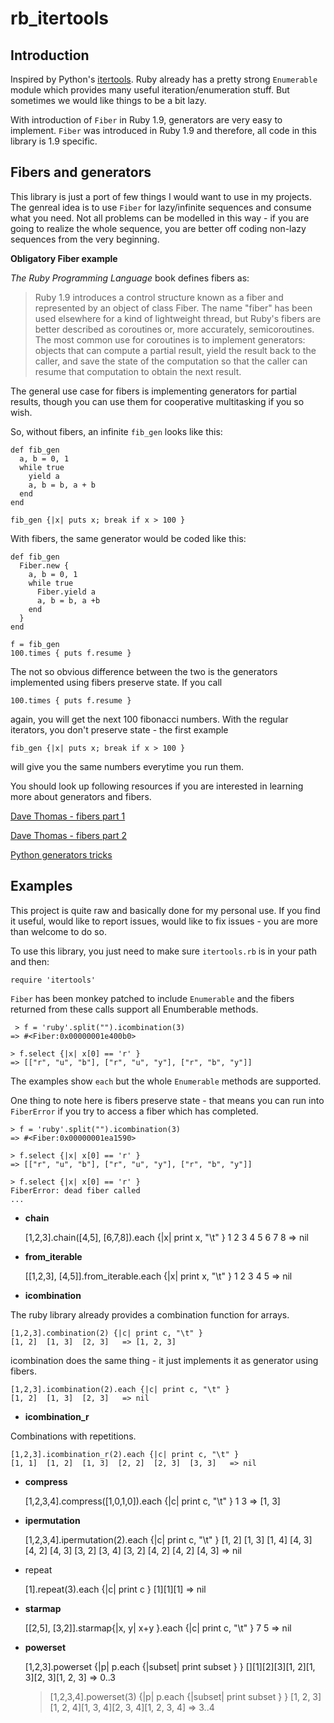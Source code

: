 rb_itertools
============


Introduction
------------

Inspired by Python's [itertools][iter]. Ruby already has a pretty strong `Enumerable` module which provides many useful iteration/enumeration stuff. But sometimes we would like things to be a bit lazy.

With introduction of `Fiber` in Ruby 1.9, generators are very easy to implement. `Fiber` was introduced in Ruby 1.9 and therefore, all code in this library is 1.9 specific.


Fibers and generators
---------------------

This library is just a port of few things I would want to use in my projects. The genreal idea is to use `Fiber` for lazy/infinite sequences and consume what you need. Not all problems can be modelled in this way - if you are going to realize the whole sequence, you are better off coding non-lazy sequences from the very beginning.


**Obligatory Fiber example**

*The Ruby Programming Language* book defines fibers as:

> Ruby 1.9 introduces a control structure known as a fiber and represented by an object of class Fiber. The name "fiber" has been used elsewhere for a kind of lightweight thread, but Ruby's fibers are better described as coroutines or, more accurately, semicoroutines. The most common use for coroutines is to implement generators: objects that can compute a partial result, yield the result back to the caller, and save the state of the computation so that the caller can resume that computation to obtain the next result.


The general use case for fibers is implementing generators for partial results, though you can use them for cooperative multitasking if you so wish.

So, without fibers, an infinite `fib_gen` looks like this:

    def fib_gen
      a, b = 0, 1
      while true
        yield a
        a, b = b, a + b
      end
    end

    fib_gen {|x| puts x; break if x > 100 }


With fibers, the same generator would be coded like this:

    def fib_gen
      Fiber.new {
        a, b = 0, 1
        while true
          Fiber.yield a
          a, b = b, a +b
        end
      }
    end

    f = fib_gen
    100.times { puts f.resume }

The not so obvious difference between the two is the generators implemented using fibers preserve state. If you call

    100.times { puts f.resume }

again, you will get the next 100 fibonacci numbers. With the regular iterators, you don't preserve state - the first example

    fib_gen {|x| puts x; break if x > 100 }

will give you the same numbers everytime you run them.


You should look up following resources if you are interested in learning more about generators and fibers.

[Dave Thomas - fibers part 1][dave1]

[Dave Thomas - fibers part 2][dave2]

[Python generators tricks][pythongen]


Examples
--------

This project is quite raw and basically done for my personal use. If you find it useful, would like to report issues, would like to fix issues - you are more than welcome to do so.

To use this library, you just need to make sure `itertools.rb` is in your path and then:

    require 'itertools'

`Fiber` has been monkey patched to include `Enumerable` and the fibers returned from these calls support all Enumberable methods.

     > f = 'ruby'.split("").icombination(3)
    => #<Fiber:0x00000001e400b0>

    > f.select {|x| x[0] == 'r' }
    => [["r", "u", "b"], ["r", "u", "y"], ["r", "b", "y"]]

The examples show `each` but the whole `Enumerable` methods are supported.

One thing to note here is fibers preserve state - that means you can run into `FiberError` if you try to access a fiber which has completed.

    > f = 'ruby'.split("").icombination(3)
    => #<Fiber:0x00000001ea1590>

    > f.select {|x| x[0] == 'r' }
    => [["r", "u", "b"], ["r", "u", "y"], ["r", "b", "y"]] 

    > f.select {|x| x[0] == 'r' }
    FiberError: dead fiber called
    ...


*  **chain**

    [1,2,3].chain([4,5], [6,7,8]).each {|x| print x, "\t" }
    1       2       3       4       5       6       7       8        => nil 


*  **from_iterable**

    [[1,2,3], [4,5]].from_iterable.each {|x| print x, "\t" }
    1       2       3       4       5        => nil 


*  **icombination**

The ruby library already provides a combination function for arrays.

    [1,2,3].combination(2) {|c| print c, "\t" }
    [1, 2]  [1, 3]  [2, 3]   => [1, 2, 3] 

icombination does the same thing - it just implements it as generator using fibers.

    [1,2,3].icombination(2).each {|c| print c, "\t" }
    [1, 2]  [1, 3]  [2, 3]   => nil


*  **icombination_r**

Combinations with repetitions.

    [1,2,3].icombination_r(2).each {|c| print c, "\t" }
    [1, 1]  [1, 2]  [1, 3]  [2, 2]  [2, 3]  [3, 3]   => nil 


*  **compress**

    [1,2,3,4].compress([1,0,1,0]).each {|c| print c, "\t" }
    1       3        => [1, 3] 


*  **ipermutation**

    [1,2,3,4].ipermutation(2).each {|c| print c, "\t" }
    [1, 2]  [1, 3]  [1, 4]  [4, 3]  [4, 2]  [4, 3]  [3, 2]  [3, 4]  [3, 2]  [4, 2]  [4, 2]  [4, 3]   => nil


*  repeat

    [1].repeat(3).each {|c| print c }
    [1][1][1] => nil 


*  **starmap**

    [[2,5], [3,2]].starmap{|x, y| x+y }.each {|c| print c, "\t" }
    7      5        => nil


*  **powerset** 

    [1,2,3].powerset {|p| p.each {|subset| print subset } }
    [][1][2][3][1, 2][1, 3][2, 3][1, 2, 3] => 0..3


    > [1,2,3,4].powerset(3) {|p| p.each {|subset| print subset } }
    [1, 2, 3][1, 2, 4][1, 3, 4][2, 3, 4][1, 2, 3, 4] => 3..4 



[iter]: http://docs.python.org/library/itertools.html
[dave1]: http://pragdave.blogs.pragprog.com/pragdave/2007/12/pipelines-using.html
[dave2]: http://pragdave.blogs.pragprog.com/pragdave/2008/01/pipelines-using.html
[pythongen]: http://www.dabeaz.com/generators/


